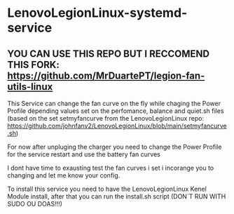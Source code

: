 # LenovoLegionLinux-systemd-service

## YOU CAN USE THIS REPO BUT I RECCOMEND THIS FORK: https://github.com/MrDuartePT/legion-fan-utils-linux

This Service can change the fan curve on the fly while chaging the Power Profile depending values set on the perfomance, balance and quiet.sh files (based on the set setmyfancurve from the LenovoLegionLinux repo: https://github.com/johnfanv2/LenovoLegionLinux/blob/main/setmyfancurve.sh)

For now after unpluging the charger you need to change the Power Profile for the service restart and use the battery fan curves

I dont have time to exausting test the fan curves i set i incorange you to changing and let me know your config.

To install this service you need to have the LenovoLegionLinux Kenel Module install, after that you can run the install.sh script (DON´T RUN WITH SUDO OU DOAS!!!)

